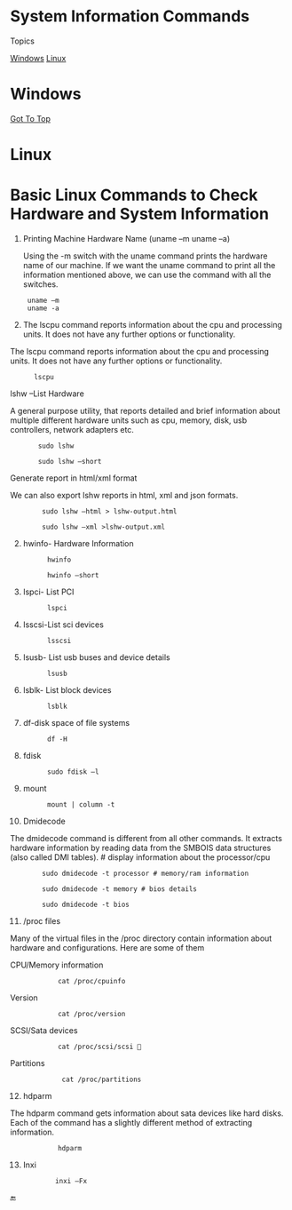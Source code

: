 # System Information Commands


<a name="top"></a>
Topics

  [Windows](#windows)
  [Linux](#linux)
  
  
  
  
  
  
# Windows
  
  
  
  [Got To Top](#top)
  <a name=""></a>
  # Linux
    
# Basic Linux Commands to Check Hardware and System Information



1. Printing Machine Hardware Name (uname –m uname –a)
 
    Using the -m switch with the uname command prints the hardware name of our machine. If we want the uname command to print all the information mentioned above, we can use the command with all the switches.


        uname –m
        uname -a


2. The lscpu command reports information about the cpu and processing units. It does not have any further options or functionality.

The lscpu command reports information about the cpu and processing units. It does not have any further options or functionality.


          lscpu

  
lshw –List Hardware

  A general purpose utility, that reports detailed and brief information about multiple different hardware units such as cpu, memory, disk, usb controllers, network adapters etc.
  
  
           sudo lshw
           
           sudo lshw –short
  
  
  Generate report in html/xml format

We can also export lshw reports in html, xml and json formats.


            sudo lshw –html > lshw-output.html

            sudo lshw –xml >lshw-output.xml


2. hwinfo- Hardware Information

             hwinfo

             hwinfo –short


3. lspci- List PCI
 

             lspci



4. lsscsi-List sci devices

             lsscsi


5. lsusb- List usb buses and device details


             lsusb
             

6. lsblk- List block devices


             lsblk
             

7. df-disk space of file systems


             df -H



8. fdisk

             sudo fdisk –l


9. mount


             mount | column -t
 
 
 
10. Dmidecode

The dmidecode command is different from all other commands. It extracts hardware information by reading data from the SMBOIS data structures (also called DMI tables). # display information about the processor/cpu


            sudo dmidecode -t processor # memory/ram information

            sudo dmidecode -t memory # bios details

            sudo dmidecode -t bios


11. /proc files

Many of the virtual files in the /proc directory contain information about hardware and configurations. Here are some of them


CPU/Memory information

                cat /proc/cpuinfo

Version

                cat /proc/version

SCSI/Sata devices

                cat /proc/scsi/scsi 

Partitions

                 cat /proc/partitions



12. hdparm

The hdparm command gets information about sata devices like hard disks. Each of the command has a slightly different method of extracting information.


                hdparm


13. Inxi

                inxi –Fx


:end:  
